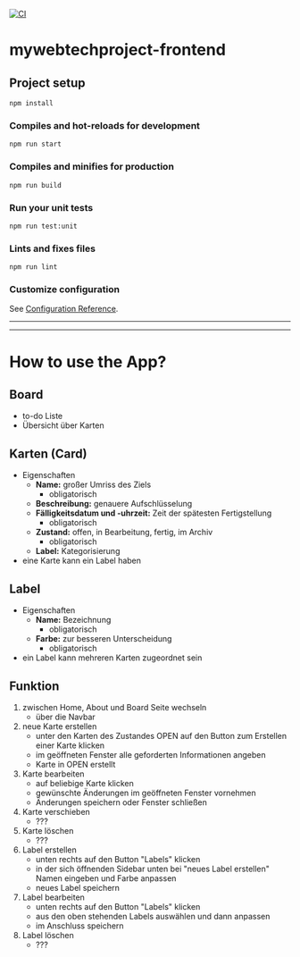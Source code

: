 [![CI](https://github.com/KochSebastianHTW/mywebtechproject-frontend/actions/workflows/ci.yml/badge.svg)](https://github.com/KochSebastianHTW/mywebtechproject-frontend/actions/workflows/ci.yml)

# mywebtechproject-frontend

## Project setup
```
npm install
```

### Compiles and hot-reloads for development
```
npm run start
```

### Compiles and minifies for production
```
npm run build
```

### Run your unit tests
```
npm run test:unit
```

### Lints and fixes files
```
npm run lint
```

### Customize configuration
See [Configuration Reference](https://cli.vuejs.org/config/).

---

---
# How to use the App?

## Board

* to-do Liste
* Übersicht über Karten

## Karten (Card)

* Eigenschaften
  * **Name:** großer Umriss des Ziels
    * obligatorisch
  * **Beschreibung:** genauere Aufschlüsselung
  * **Fälligkeitsdatum und -uhrzeit:** Zeit der spätesten Fertigstellung
    * obligatorisch
  * **Zustand:** offen, in Bearbeitung, fertig, im Archiv
    * obligatorisch
  * **Label:** Kategorisierung
* eine Karte kann ein Label haben

## Label

* Eigenschaften
  * **Name:** Bezeichnung
    * obligatorisch
  * **Farbe:** zur besseren Unterscheidung
    * obligatorisch
* ein Label kann mehreren Karten zugeordnet sein

## Funktion

1. zwischen Home, About und Board Seite wechseln
   * über die Navbar
2. neue Karte erstellen
   * unter den Karten des Zustandes OPEN auf den Button zum Erstellen einer Karte klicken
   * im geöffneten Fenster alle geforderten Informationen angeben
   * Karte in OPEN erstellt
3. Karte bearbeiten
   * auf beliebige Karte klicken
   * gewünschte Änderungen im geöffneten Fenster vornehmen
   * Änderungen speichern oder Fenster schließen
4. Karte verschieben
   * ???
5. Karte löschen
   * ???
6. Label erstellen
   * unten rechts auf den Button "Labels" klicken
   * in der sich öffnenden Sidebar unten bei "neues Label erstellen" Namen eingeben und Farbe anpassen
   * neues Label speichern
7. Label bearbeiten
   * unten rechts auf den Button "Labels" klicken
   * aus den oben stehenden Labels auswählen und dann anpassen
   * im Anschluss speichern
8. Label löschen
   * ???
